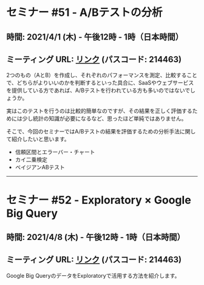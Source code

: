# セミナー #51 - A/Bテストの分析

## 時間: 2021/4/1 (木) - 午後12時 - 1時（日本時間）
## ミーティング URL: [リンク](https://us02web.zoom.us/j/331585134?pwd=VGVyeXBRWjFMT2hESFdhSU45Z2d0dz09) (パスコード: 214463)

2つのもの（AとB）を作成し、それぞれのパフォーマンスを測定、比較することで、どちらがよりいいのかを判断するといった具合に、SaaSやウェブサービスを提供している方であれば、A/Bテストを行われている方も多いのではないでしょうか。

実はこのテストを行うのは比較的簡単なのですが、その結果を正しく評価するためには少し統計の知識が必要になるなど、思ったほど単純ではありません。

そこで、今回のセミナーではA/Bテストの結果を評価するための分析手法に関して紹介したいと思います。

- 信頼区間とエラーバー・チャート
- カイ二乗検定
- ベイジアンABテスト


---

# セミナー #52 - Exploratory × Google Big Query

## 時間: 2021/4/8 (木) - 午後12時 - 1時（日本時間）
## ミーティング URL: [リンク](https://us02web.zoom.us/j/331585134?pwd=VGVyeXBRWjFMT2hESFdhSU45Z2d0dz09) (パスコード: 214463)

Google Big QueryのデータをExploratoryで活用する方法を紹介します。
